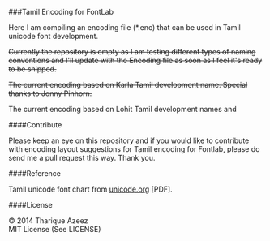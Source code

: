 ###Tamil Encoding for FontLab

Here I am compiling an encoding file (*.enc) that can be used in Tamil unicode font development.

~~Currently the repository is empty as I am testing different types of naming conventions and I'll update with the Encoding file as soon as I feel it's ready to be shipped.~~

~~The current encoding based on Karla Tamil development name. Special thanks to Jonny Pinhorn.~~

The current encoding based on Lohit Tamil development names and 

####Contribute

Please keep an eye on this repository and if you would like to contribute with encoding layout suggestions for Tamil encoding for Fontlab, please do send me a pull request this way. Thank you. 

####Reference

Tamil unicode font chart from [unicode.org](http://www.unicode.org/charts/PDF/U0B80.pdf) [PDF].

####License

&copy; 2014 Tharique Azeez<br/>
MIT License (See LICENSE)

